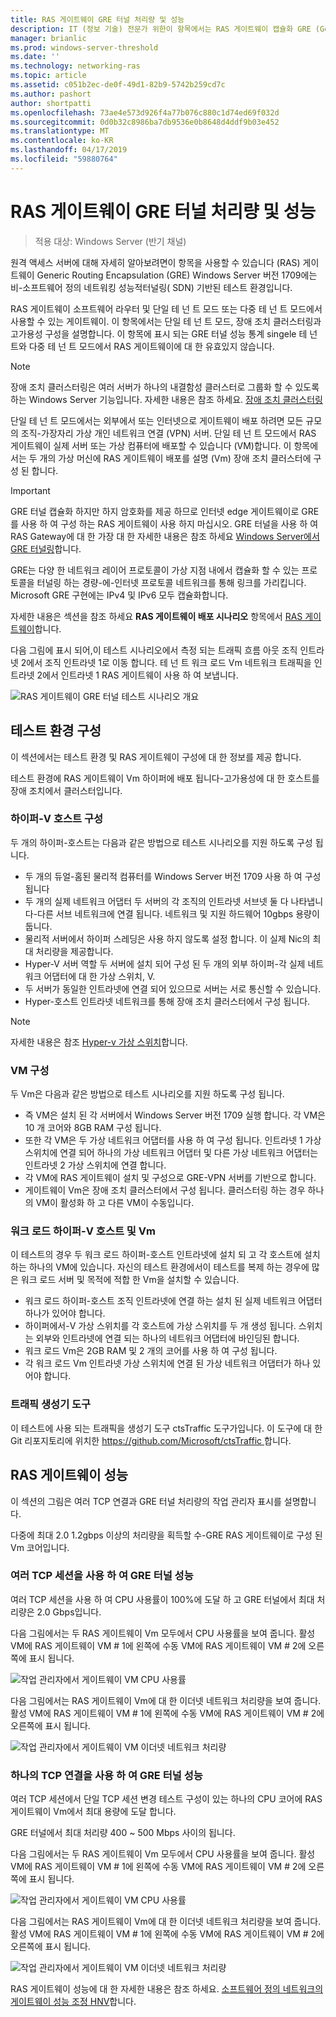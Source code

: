 ```yaml
---
title: RAS 게이트웨이 GRE 터널 처리량 및 성능
description: IT (정보 기술) 전문가 위한이 항목에서는 RAS 게이트웨이 캡슐화 GRE (Generic Routing) 터널에 대 한 처리량 성능 정보를 제공 합니다.
manager: brianlic
ms.prod: windows-server-threshold
ms.date: ''
ms.technology: networking-ras
ms.topic: article
ms.assetid: c051b2ec-de0f-49d1-82b9-5742b259cd7c
ms.author: pashort
author: shortpatti
ms.openlocfilehash: 73ae4e573d926f4a77b076c880c1d74ed69f032d
ms.sourcegitcommit: 0d0b32c8986ba7db9536e0b8648d4ddf9b03e452
ms.translationtype: MT
ms.contentlocale: ko-KR
ms.lasthandoff: 04/17/2019
ms.locfileid: "59880764"
---
```

# <a name="ras-gateway-gre-tunnel-throughput-and-performance"></a>RAS 게이트웨이 GRE 터널 처리량 및 성능

>적용 대상: Windows Server \(반기 채널\)

원격 액세스 서버에 대해 자세히 알아보려면이 항목을 사용할 수 있습니다 \(RAS\) 게이트웨이 Generic Routing Encapsulation \(GRE\) Windows Server 버전 1709에는 비-소프트웨어 정의 네트워킹 성능적터널링\( SDN\) 기반된 테스트 환경입니다.

RAS 게이트웨이 소프트웨어 라우터 및 단일 테 넌 트 모드 또는 다중 테 넌 트 모드에서 사용할 수 있는 게이트웨이. 이 항목에서는 단일 테 넌 트 모드, 장애 조치 클러스터링과 고가용성 구성을 설명합니다. 이 항목에 표시 되는 GRE 터널 성능 통계 singele 테 넌 트와 다중 테 넌 트 모드에서 RAS 게이트웨이에 대 한 유효있지 않습니다.

>[!NOTE]
>장애 조치 클러스터링은 여러 서버가 하나의 내결함성 클러스터로 그룹화 할 수 있도록 하는 Windows Server 기능입니다. 자세한 내용은 참조 하세요. [장애 조치 클러스터링](../../../failover-clustering/failover-clustering-overview.md)

단일 테 넌 트 모드에서는 외부에서 또는 인터넷으로 게이트웨이 배포 하려면 모든 규모의 조직\-가장자리 가상 개인 네트워크 연결 \(VPN\) 서버. 단일 테 넌 트 모드에서 RAS 게이트웨이 실제 서버 또는 가상 컴퓨터에 배포할 수 있습니다 \(VM\)합니다. 이 항목에서는 두 개의 가상 머신에 RAS 게이트웨이 배포를 설명 \(Vm\) 장애 조치 클러스터에 구성 된 합니다.

>[!IMPORTANT]
>GRE 터널 캡슐화 하지만 하지 암호화를 제공 하므로 인터넷 edge 게이트웨이로 GRE를 사용 하 여 구성 하는 RAS 게이트웨이 사용 하지 마십시오. GRE 터널을 사용 하 여 RAS Gateway에 대 한 가장 대 한 자세한 내용은 참조 하세요 [Windows Server에서 GRE 터널링](gre-tunneling-windows-server.md)합니다.

GRE는 다양 한 네트워크 레이어 프로토콜이 가상 지점 내에서 캡슐화 할 수 있는 프로토콜을 터널링 하는 경량\-에\-인터넷 프로토콜 네트워크를 통해 링크를 가리킵니다. Microsoft GRE 구현에는 IPv4 및 IPv6 모두 캡슐화합니다.

자세한 내용은 섹션을 참조 하세요 **RAS 게이트웨이 배포 시나리오** 항목에서 [RAS 게이트웨이](https://docs.microsoft.com/windows-server/remote/remote-access/ras-gateway/ras-gateway#bkmk_deploy)합니다. 

다음 그림에 표시 되어,이 테스트 시나리오에서 측정 되는 트래픽 흐름 아웃 조직 인트라넷 2에서 조직 인트라넷 1로 이동 합니다. 테 넌 트 워크 로드 Vm 네트워크 트래픽을 인트라넷 2에서 인트라넷 1 RAS 게이트웨이 사용 하 여 보냅니다.

![RAS 게이트웨이 GRE 터널 테스트 시나리오 개요](../../media/GRE-Tunnel-Perf/Gre-Infrastructure.jpg)

## <a name="test-environment-configuration"></a>테스트 환경 구성

이 섹션에서는 테스트 환경 및 RAS 게이트웨이 구성에 대 한 정보를 제공 합니다.

테스트 환경에 RAS 게이트웨이 Vm 하이퍼에 배포 됩니다\-고가용성에 대 한 호스트를 장애 조치에서 클러스터입니다.

### <a name="hyper-v-host-configuration"></a>하이퍼\-V 호스트 구성

두 개의 하이퍼\-호스트는 다음과 같은 방법으로 테스트 시나리오를 지원 하도록 구성 됩니다. 

- 두 개의 듀얼\-홈된 물리적 컴퓨터를 Windows Server 버전 1709 사용 하 여 구성 됩니다
- 두 개의 실제 네트워크 어댑터 두 서버의 각 조직의 인트라넷 서브넷 둘 다 나타냅니다-다른 서브 네트워크에 연결 됩니다. 네트워크 및 지원 하드웨어 10gbps 용량이 둡니다.
- 물리적 서버에서 하이퍼 스레딩은 사용 하지 않도록 설정 합니다. 이 실제 Nic의 최대 처리량을 제공합니다.
- Hyper\-V 서버 역할 두 서버에 설치 되어 구성 된 두 개의 외부 하이퍼\-각 실제 네트워크 어댑터에 대 한 가상 스위치, V.
- 두 서버가 동일한 인트라넷에 연결 되어 있으므로 서버는 서로 통신할 수 있습니다.
- Hyper\-호스트 인트라넷 네트워크를 통해 장애 조치 클러스터에서 구성 됩니다. 

>[!NOTE]
>자세한 내용은 참조 [Hyper-v 가상 스위치](https://docs.microsoft.com/windows-server/virtualization/hyper-v-virtual-switch/hyper-v-virtual-switch)합니다.

### <a name="vm-configuration"></a>VM 구성

두 Vm은 다음과 같은 방법으로 테스트 시나리오를 지원 하도록 구성 됩니다.

- 즉 VM은 설치 된 각 서버에서 Windows Server 버전 1709 실행 합니다. 각 VM은 10 개 코어와 8GB RAM 구성 됩니다.
- 또한 각 VM은 두 가상 네트워크 어댑터를 사용 하 여 구성 됩니다. 인트라넷 1 가상 스위치에 연결 되어 하나의 가상 네트워크 어댑터 및 다른 가상 네트워크 어댑터는 인트라넷 2 가상 스위치에 연결 합니다.
- 각 VM에 RAS 게이트웨이 설치 및 구성으로 GRE\-VPN 서버를 기반으로 합니다.
- 게이트웨이 Vm은 장애 조치 클러스터에서 구성 됩니다. 클러스터링 하는 경우 하나의 VM이 활성화 하 고 다른 VM이 수동입니다.

### <a name="workload-hyper-v-hosts-and-vms"></a>워크 로드 하이퍼\-V 호스트 및 Vm

이 테스트의 경우 두 워크 로드 하이퍼\-호스트 인트라넷에 설치 되 고 각 호스트에 설치 하는 하나의 VM에 있습니다. 자신의 테스트 환경에서이 테스트를 복제 하는 경우에 많은 워크 로드 서버 및 목적에 적합 한 Vm을 설치할 수 있습니다.

- 워크 로드 하이퍼\-호스트 조직 인트라넷에 연결 하는 설치 된 실제 네트워크 어댑터 하나가 있어야 합니다.
- 하이퍼에서\-V 가상 스위치를 각 호스트에 가상 스위치를 두 개 생성 됩니다. 스위치는 외부와 인트라넷에 연결 되는 하나의 네트워크 어댑터에 바인딩된 합니다.
- 워크 로드 Vm은 2GB RAM 및 2 개의 코어를 사용 하 여 구성 됩니다.
- 각 워크 로드 Vm 인트라넷 가상 스위치에 연결 된 가상 네트워크 어댑터가 하나 있어야 합니다.

### <a name="traffic-generator-tool"></a>트래픽 생성기 도구

이 테스트에 사용 되는 트래픽을 생성기 도구 ctsTraffic 도구가입니다. 이 도구에 대 한 Git 리포지토리에 위치한 [ https://github.com/Microsoft/ctsTraffic ](https://github.com/Microsoft/ctsTraffic)합니다.

## <a name="ras-gateway-performance"></a>RAS 게이트웨이 성능

이 섹션의 그림은 여러 TCP 연결과 GRE 터널 처리량의 작업 관리자 표시를 설명합니다.

다중에 최대 2.0 1.2gbps 이상의 처리량을 획득할 수\-GRE RAS 게이트웨이로 구성 된 Vm 코어입니다.

### <a name="gre-tunnel-performance-with-multiple-tcp-sessions"></a>여러 TCP 세션을 사용 하 여 GRE 터널 성능

여러 TCP 세션을 사용 하 여 CPU 사용률이 100%에 도달 하 고 GRE 터널에서 최대 처리량은 2.0 Gbps입니다.

다음 그림에서는 두 RAS 게이트웨이 Vm 모두에서 CPU 사용률을 보여 줍니다. 활성 VM에 RAS 게이트웨이 VM # 1에 왼쪽에 수동 VM에 RAS 게이트웨이 VM # 2에 오른쪽에 표시 됩니다.

![작업 관리자에서 게이트웨이 VM CPU 사용률](../../media/GRE-Tunnel-Perf/Gre-Tunnel-01.jpg)

다음 그림에서는 RAS 게이트웨이 Vm에 대 한 이더넷 네트워크 처리량을 보여 줍니다. 활성 VM에 RAS 게이트웨이 VM # 1에 왼쪽에 수동 VM에 RAS 게이트웨이 VM # 2에 오른쪽에 표시 됩니다.

![작업 관리자에서 게이트웨이 VM 이더넷 네트워크 처리량](../../media/GRE-Tunnel-Perf/Gre-Tunnel-02.jpg)


### <a name="gre-tunnel-performance-with-one-tcp-connection"></a>하나의 TCP 연결을 사용 하 여 GRE 터널 성능

여러 TCP 세션에서 단일 TCP 세션 변경 테스트 구성이 있는 하나의 CPU 코어에 RAS 게이트웨이 Vm에서 최대 용량에 도달 합니다.

GRE 터널에서 최대 처리량 400 ~ 500 Mbps 사이의 됩니다.

다음 그림에서는 두 RAS 게이트웨이 Vm 모두에서 CPU 사용률을 보여 줍니다. 활성 VM에 RAS 게이트웨이 VM # 1에 왼쪽에 수동 VM에 RAS 게이트웨이 VM # 2에 오른쪽에 표시 됩니다.

![작업 관리자에서 게이트웨이 VM CPU 사용률](../../media/GRE-Tunnel-Perf/Gre-Tunnel-03.jpg)


다음 그림에서는 RAS 게이트웨이 Vm에 대 한 이더넷 네트워크 처리량을 보여 줍니다. 활성 VM에 RAS 게이트웨이 VM # 1에 왼쪽에 수동 VM에 RAS 게이트웨이 VM # 2에 오른쪽에 표시 됩니다.

![작업 관리자에서 게이트웨이 VM 이더넷 네트워크 처리량](../../media/GRE-Tunnel-Perf/Gre-Tunnel-04.jpg)

RAS 게이트웨이 성능에 대 한 자세한 내용은 참조 하세요. [소프트웨어 정의 네트워크의 게이트웨이 성능 조정 HNV](https://docs.microsoft.com/windows-server/administration/performance-tuning/subsystem/software-defined-networking/hnv-gateway-performance)합니다.